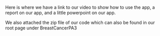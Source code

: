 Here is where we have a link to our video to show how to use the app, a report on our app, and a little powerpoint on our app.

We also attached the zip file of our code which can also be found in our root page under BreastCancerPA3
